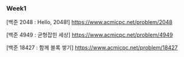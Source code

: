 ### Week1


[백준 2048 : Hello, 2048!]  <https://www.acmicpc.net/problem/2048>

[백준 4949 : 균형잡힌 세상]  <https://www.acmicpc.net/problem/4949>

[백준 18427 : 함께 블록 쌓기]  <https://www.acmicpc.net/problem/18427>

